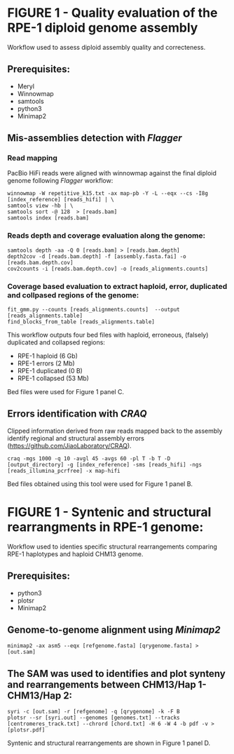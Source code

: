 # FIGURE 1 - Quality evaluation of the RPE-1 diploid genome assembly
Workflow used to assess diploid assembly quality and correcteness.

## Prerequisites:
- Meryl
- Winnowmap
- samtools
- python3
- Minimap2

## Mis-assemblies detection with *Flagger*
### Read mapping

PacBio HiFi reads were aligned with winnowmap against the final diploid genome following *Flagger* workflow:

```
winnowmap -W repetitive_k15.txt -ax map-pb -Y -L --eqx --cs -I8g [index_reference] [reads_hifi] | \
samtools view -hb | \
samtools sort -@ 128  > [reads.bam]
samtools index [reads.bam]
```

### Reads depth and coverage evaluation along the genome:

```
samtools depth -aa -Q 0 [reads.bam] > [reads.bam.depth]
depth2cov -d [reads.bam.depth] -f [assembly.fasta.fai] -o [reads.bam.depth.cov]
cov2counts -i [reads.bam.depth.cov] -o [reads_alignments.counts]
```
### Coverage based evaluation to extract haploid, error, duplicated and collpased regions of the genome:

```
fit_gmm.py --counts [reads_alignments.counts]  --output [reads_alignments.table]
find_blocks_from_table [reads_alignments.table]
```
This workflow outputs four bed files with haploid, erroneous, (falsely) duplicated and collapsed regions:
- RPE-1 haploid (6 Gb)
- RPE-1 errors (2 Mb)
- RPE-1 duplicated (0 B)
- RPE-1 collapsed (53 Mb)

Bed files were used for Figure 1 panel C. 

## Errors identification with *CRAQ*
Clipped information derived from raw reads mapped back to the assembly identify regional and structural assembly errors (https://github.com/JiaoLaboratory/CRAQ).
```
craq -mgs 1000 -q 10 -avgl 45 -avgs 60 -pl T -b T -D [output_directory] -g [index_reference] -sms [reads_hifi] -ngs [reads_illumina_pcrfree] -x map-hifi 
```
Bed files obtained using this tool were used for Figure 1 panel B.

# FIGURE 1 - Syntenic and structural rearrangments in RPE-1 genome:
Workflow used to identies specific structural rearrangements comparing RPE-1 haplotypes and haploid CHM13 genome.

## Prerequisites:
- python3
- plotsr
- Minimap2

## Genome-to-genome alignment using *Minimap2*

```
minimap2 -ax asm5 --eqx [refgenome.fasta] [qrygenome.fasta] > [out.sam]
```
## The SAM was used to identifies and plot synteny and rearrangements between CHM13/Hap 1-CHM13/Hap 2:

```
syri -c [out.sam] -r [refgenome] -q [qrygenome] -k -F B
plotsr --sr [syri.out] --genomes [genomes.txt] --tracks [centromeres_track.txt] --chrord [chord.txt] -H 6 -W 4 -b pdf -v > [plotsr.pdf]

```
Syntenic and structural rearrangements are shown in Figure 1 panel D.




